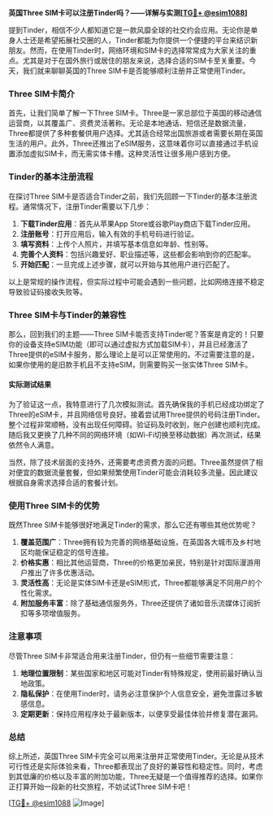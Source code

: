 **英国Three SIM卡可以注册Tinder吗？——详解与实测[[TG💪+ @esim1088](https://t.me/s/esim1088)]**

提到Tinder，相信不少人都知道它是一款风靡全球的社交约会应用。无论你是单身人士还是希望拓展社交圈的人，Tinder都能为你提供一个便捷的平台来结识新朋友。然而，在使用Tinder时，网络环境和SIM卡的选择常常成为大家关注的重点。尤其是对于在国外旅行或居住的朋友来说，选择合适的SIM卡至关重要。今天，我们就来聊聊英国的Three SIM卡是否能够顺利注册并正常使用Tinder。

### Three SIM卡简介

首先，让我们简单了解一下Three SIM卡。Three是一家总部位于英国的移动通信运营商，以其覆盖广、资费灵活著称。无论是本地通话、短信还是数据流量，Three都提供了多种套餐供用户选择。尤其适合经常出国旅游或者需要长期在英国生活的用户。此外，Three还推出了eSIM服务，这意味着你可以直接通过手机设置添加虚拟SIM卡，而无需实体卡槽。这种灵活性让很多用户感到方便。

### Tinder的基本注册流程

在探讨Three SIM卡是否适合Tinder之前，我们先回顾一下Tinder的基本注册流程。通常情况下，注册Tinder需要以下几步：

1. **下载Tinder应用**：首先从苹果App Store或谷歌Play商店下载Tinder应用。
2. **注册账号**：打开应用后，输入有效的手机号码进行验证。
3. **填写资料**：上传个人照片，并填写基本信息如年龄、性别等。
4. **完善个人资料**：包括兴趣爱好、职业描述等，这些都会影响到你的匹配率。
5. **开始匹配**：一旦完成上述步骤，就可以开始与其他用户进行匹配了。

以上是常规的操作流程，但实际过程中可能会遇到一些问题，比如网络连接不稳定导致验证码接收失败等。

### Three SIM卡与Tinder的兼容性

那么，回到我们的主题——Three SIM卡能否支持Tinder呢？答案是肯定的！只要你的设备支持eSIM功能（即可以通过虚拟方式加载SIM卡），并且已经激活了Three提供的eSIM卡服务，那么理论上是可以正常使用的。不过需要注意的是，如果你使用的是旧款手机且不支持eSIM，则需要购买一张实体Three SIM卡。

#### 实际测试结果

为了验证这一点，我特意进行了几次模拟测试。首先确保我的手机已经成功绑定了Three的eSIM卡，并且网络信号良好。接着尝试用Three提供的号码注册Tinder。整个过程非常顺畅，没有出现任何障碍。验证码及时收到，账户创建也顺利完成。随后我又更换了几种不同的网络环境（如Wi-Fi切换至移动数据）再次测试，结果依然令人满意。

当然，除了技术层面的支持外，还需要考虑资费方面的问题。Three虽然提供了相对便宜的数据流量套餐，但如果频繁使用Tinder可能会消耗较多流量。因此建议根据自身需求选择合适的套餐计划。

### 使用Three SIM卡的优势

既然Three SIM卡能够很好地满足Tinder的需求，那么它还有哪些其他优势呢？

1. **覆盖范围广**：Three拥有较为完善的网络基础设施，在英国各大城市及乡村地区均能保证稳定的信号连接。
2. **价格实惠**：相比其他运营商，Three的价格更加亲民，特别是针对国际漫游用户推出了许多优惠活动。
3. **灵活性高**：无论是实体SIM卡还是eSIM形式，Three都能够满足不同用户的个性化需求。
4. **附加服务丰富**：除了基础通信服务外，Three还提供了诸如音乐流媒体订阅折扣等多项增值服务。

### 注意事项

尽管Three SIM卡非常适合用来注册Tinder，但仍有一些细节需要注意：

1. **地理位置限制**：某些国家和地区可能对Tinder有特殊规定，使用前最好确认当地政策。
2. **隐私保护**：在使用Tinder时，请务必注意保护个人信息安全，避免泄露过多敏感信息。
3. **定期更新**：保持应用程序处于最新版本，以便享受最佳体验并修复潜在漏洞。

### 总结

综上所述，英国Three SIM卡完全可以用来注册并正常使用Tinder。无论是从技术可行性还是实际体验来看，Three都表现出了良好的兼容性和稳定性。同时，考虑到其低廉的价格以及丰富的附加功能，Three无疑是一个值得推荐的选择。如果你正打算开始一段新的社交旅程，不妨试试Three SIM卡吧！

[[TG💪+ @esim1088](https://t.me/s/esim1088) ![Image](https://i.postimg.cc/4NQfJmqS/Snipaste-2025-05-13-00-14-12.png)]